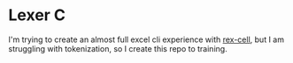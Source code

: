 # Lexer C

I'm trying to create an almost full excel cli experience with [rex-cell](https://github.com/kayky-cas/rex-cell), but I am struggling with tokenization, so I create this repo to training.
